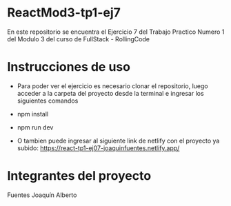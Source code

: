 # ReactMod3-tp1-ej7
En este repositorio se encuentra el Ejercicio 7 del Trabajo Practico Numero 1 del Modulo 3 del curso de FullStack - RollingCode

# Instrucciones de uso
- Para poder ver el ejercicio es necesario clonar el repositorio, luego acceder a la carpeta del proyecto desde la terminal e ingresar los siguientes comandos
- npm install
- npm run dev

- O tambien puede ingresar al siguiente link de netlify con el proyecto ya subido: https://react-tp1-ej07-joaquinfuentes.netlify.app/

# Integrantes del proyecto
Fuentes Joaquín Alberto
